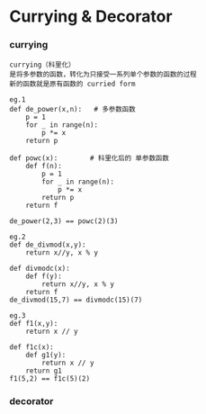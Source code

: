# Currying & Decorator

### currying

    currying（科里化）
    是将多参数的函数，转化为只接受一系列单个参数的函数的过程
    新的函数就是原有函数的 curried form
    
    eg.1                        
    def de_power(x,n):   # 多参数函数    
        p = 1
        for _ in range(n):
            p *= x
        return p
    
    def powc(x):        # 科里化后的 单参数函数
        def f(n):
            p = 1
            for _ in range(n):
                p *= x
            return p
        return f

    de_power(2,3) == powc(2)(3)
        
    eg.2    
    def de_divmod(x,y):
        return x//y, x % y

    def divmodc(x):
        def f(y):
            return x//y, x % y
        return f
    de_divmod(15,7) == divmodc(15)(7)
    
    eg.3
    def f1(x,y):
        return x // y

    def f1c(x):
        def g1(y):
            return x // y
        return g1
    f1(5,2) == f1c(5)(2)       


### decorator

    
